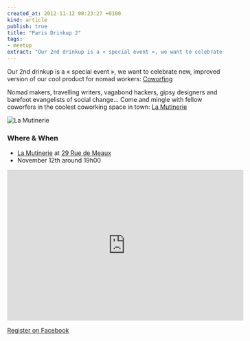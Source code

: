 ```yaml
---
created_at: 2012-11-12 00:23:27 +0100
kind: article
publish: true
title: "Paris Drinkup 2"
tags:
- meetup
extract: "Our 2nd drinkup is a « special event », we want to celebrate new, improved version of our cool product for nomad workers: Coworfing"
---
```


Our 2nd drinkup is a « special event », we want to celebrate new, improved
version of our cool product for nomad workers: [Coworfing][1]

Nomad makers, travelling writers, vagabond hackers, gipsy designers and barefoot evangelists
of social change… Come and mingle with fellow coworfers in the coolest coworking
space in town: [La Mutinerie][2]

![La Mutinerie](/assets/images/mutinerie.png "La Mutinerie")

### Where & When

 * [La Mutinerie][2] at [29 Rue de Meaux][3]
 * November 12th around 19h00

<iframe width="550" height="350" frameborder="0" scrolling="no" marginheight="0"
marginwidth="0"
src="https://maps.google.pl/maps?oe=utf-8&amp;client=firefox-a&amp;channel=fflb&amp;q=29+rue+de+meaux++75019+Paris&amp;ie=UTF8&amp;hq=&amp;hnear=29+Rue+de+Meaux,+75019+Paris,+%C3%8Ele-de-France,+France&amp;gl=pl&amp;t=m&amp;z=14&amp;ll=48.87956,2.371743&amp;output=embed"></iframe>

[Register on Facebook][4]

[1]: http://coworfing.com
[2]: http://www.mutinerie.org/
[3]: http://goo.gl/maps/9ADPV
[4]: https://www.facebook.com/events/502991849719324/


